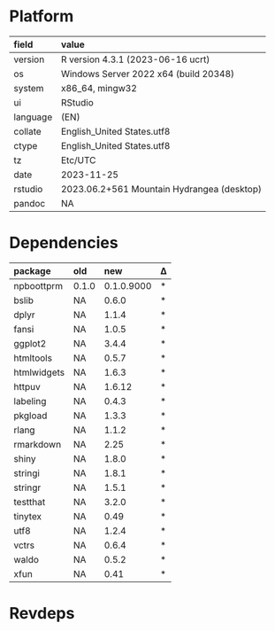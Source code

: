 # Platform

|field    |value                                      |
|:--------|:------------------------------------------|
|version  |R version 4.3.1 (2023-06-16 ucrt)          |
|os       |Windows Server 2022 x64 (build 20348)      |
|system   |x86_64, mingw32                            |
|ui       |RStudio                                    |
|language |(EN)                                       |
|collate  |English_United States.utf8                 |
|ctype    |English_United States.utf8                 |
|tz       |Etc/UTC                                    |
|date     |2023-11-25                                 |
|rstudio  |2023.06.2+561 Mountain Hydrangea (desktop) |
|pandoc   |NA                                         |

# Dependencies

|package     |old   |new        |Δ  |
|:-----------|:-----|:----------|:--|
|npboottprm  |0.1.0 |0.1.0.9000 |*  |
|bslib       |NA    |0.6.0      |*  |
|dplyr       |NA    |1.1.4      |*  |
|fansi       |NA    |1.0.5      |*  |
|ggplot2     |NA    |3.4.4      |*  |
|htmltools   |NA    |0.5.7      |*  |
|htmlwidgets |NA    |1.6.3      |*  |
|httpuv      |NA    |1.6.12     |*  |
|labeling    |NA    |0.4.3      |*  |
|pkgload     |NA    |1.3.3      |*  |
|rlang       |NA    |1.1.2      |*  |
|rmarkdown   |NA    |2.25       |*  |
|shiny       |NA    |1.8.0      |*  |
|stringi     |NA    |1.8.1      |*  |
|stringr     |NA    |1.5.1      |*  |
|testthat    |NA    |3.2.0      |*  |
|tinytex     |NA    |0.49       |*  |
|utf8        |NA    |1.2.4      |*  |
|vctrs       |NA    |0.6.4      |*  |
|waldo       |NA    |0.5.2      |*  |
|xfun        |NA    |0.41       |*  |

# Revdeps

